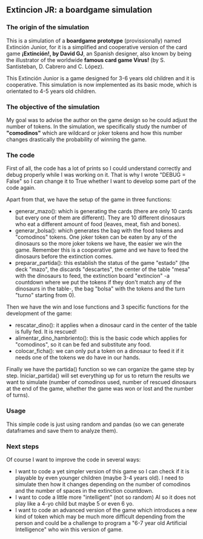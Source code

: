 ## Extincion JR: a boardgame simulation


### The origin of the simulation

This is a simulation of a **boardgame prototype** (provissionally) named Extinción Junior, for it is a simplified and cooperative version of the card game **¡Extinción!, by David GJ**, an Spanish designer, also known by being the illustrator of the worldwide **famous card game Virus!** (by S. Santisteban, D. Cabrero and C. López). 

This Extinción Junior is a game designed for 3-6 years old children and it is cooperative. This simulation is now implemented as its basic mode, which is orientated to 4-5 years old children. 

### The objective of the simulation
My goal was to advise the author on the game design so he could adjust the number of tokens. In the simulation, we specifically study the number of __"comodinos"__ which are wildcard or joker tokens and how this number changes drastically the probability of winning the game. 

### The code

First of all, the code has a lot of prints so I could understand correctly and debug properly while I was working on it. That is why I wrote "DEBUG = False" so I can change it to True whether I want to develop some part of the code again.

Apart from that, we have the setup of the game in three functions:
- generar_mazo(): which is generating the cards (there are only 10 cards but every one of them are different). They are 10 different dinosaurs who eat a different amount of food (leaves, meat, fish and bones).
- generar_bolsa(): which generates the bag with the food tokens and "comodinos" tokens. One joker token can be eaten by any of the dinosaurs so the more joker tokens we have, the easier we win the game. Remember this is a cooperative game and we have to feed the dinosaurs before the extinction comes. 
- preparar_partida(): this establish the status of the game "estado" (the deck "mazo", the discards "descartes", the center of the table "mesa" with the dinosaurs to feed, the extinction board "extincion" -a countdown where we put the tokens if they don't match any of the dinosaurs in the table-, the bag "bolsa" with the tokens and the turn "turno" starting from 0).

Then we have the win and lose functions and 3 specific functions for the development of the game:
- rescatar_dino(): it applies when a dinosaur card in the center of the table is fully fed. It is rescued!
- alimentar_dino_hambriento(): this is the basic code which applies for "comodinos", so it can be fed and substitute any food.
- colocar_ficha(): we can only put a token on a dinosaur to feed it if it needs one of the tokens we do have in our hands.

Finally we have the partida() function so we can organize the game step by step.
Iniciar_partida() will set everything up for us to return the results we want to simulate (number of comodinos used, number of rescued dinosaurs at the end of the game, whether the game was won or lost and the number of turns).


### Usage

This simple code is just using random and pandas (so we can generate dataframes and save them to analyze them).


### Next steps

Of course I want to improve the code in several ways:
- I want to code a yet simpler version of this game so I can check if it is playable by even younger children (maybe 3-4 years old). I need to simulate then how it changes depending on the number of comodinos and the number of spaces in the extinction countdown.
- I want to code a little more "intelligent" (not so random) AI so it does not play like a 4-yo child but maybe 5 or even 6 yo. 
- I want to code an advanced version of the game which introduces a new kind of token which may be much more difficult depending from the person and could be a challenge to program a "6-7 year old Artificial Intelligence" who win this version of game.
